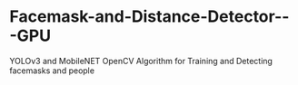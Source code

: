 # Facemask-and-Distance-Detector---GPU
 
 YOLOv3 and MobileNET OpenCV Algorithm for Training and Detecting facemasks and people
